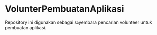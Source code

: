 # VolunterPembuatanAplikasi
Repository ini digunakan sebagai sayembara pencarian volunteer untuk pembuatan aplikasi.
